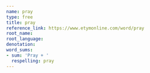 ```yaml
---
name: pray
type: free
title: pray
reference_link: https://www.etymonline.com/word/pray
root_name: 
root_language: 
denotation: 
word_sums:
- sum: 'Pray + '
  respelling: pray
---
```

